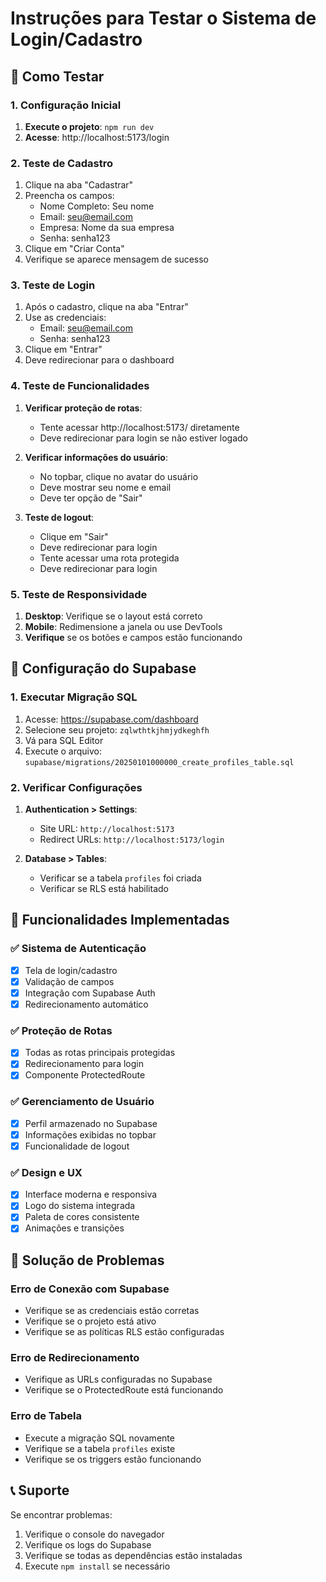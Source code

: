 # Instruções para Testar o Sistema de Login/Cadastro

## 🚀 Como Testar

### 1. Configuração Inicial
1. **Execute o projeto**: `npm run dev`
2. **Acesse**: http://localhost:5173/login

### 2. Teste de Cadastro
1. Clique na aba "Cadastrar"
2. Preencha os campos:
   - Nome Completo: Seu nome
   - Email: seu@email.com
   - Empresa: Nome da sua empresa
   - Senha: senha123
3. Clique em "Criar Conta"
4. Verifique se aparece mensagem de sucesso

### 3. Teste de Login
1. Após o cadastro, clique na aba "Entrar"
2. Use as credenciais:
   - Email: seu@email.com
   - Senha: senha123
3. Clique em "Entrar"
4. Deve redirecionar para o dashboard

### 4. Teste de Funcionalidades
1. **Verificar proteção de rotas**:
   - Tente acessar http://localhost:5173/ diretamente
   - Deve redirecionar para login se não estiver logado

2. **Verificar informações do usuário**:
   - No topbar, clique no avatar do usuário
   - Deve mostrar seu nome e email
   - Deve ter opção de "Sair"

3. **Teste de logout**:
   - Clique em "Sair"
   - Deve redirecionar para login
   - Tente acessar uma rota protegida
   - Deve redirecionar para login

### 5. Teste de Responsividade
1. **Desktop**: Verifique se o layout está correto
2. **Mobile**: Redimensione a janela ou use DevTools
3. **Verifique** se os botões e campos estão funcionando

## 🔧 Configuração do Supabase

### 1. Executar Migração SQL
1. Acesse: https://supabase.com/dashboard
2. Selecione seu projeto: `zqlwthtkjhmjydkeghfh`
3. Vá para SQL Editor
4. Execute o arquivo: `supabase/migrations/20250101000000_create_profiles_table.sql`

### 2. Verificar Configurações
1. **Authentication > Settings**:
   - Site URL: `http://localhost:5173`
   - Redirect URLs: `http://localhost:5173/login`

2. **Database > Tables**:
   - Verificar se a tabela `profiles` foi criada
   - Verificar se RLS está habilitado

## 📱 Funcionalidades Implementadas

### ✅ Sistema de Autenticação
- [x] Tela de login/cadastro
- [x] Validação de campos
- [x] Integração com Supabase Auth
- [x] Redirecionamento automático

### ✅ Proteção de Rotas
- [x] Todas as rotas principais protegidas
- [x] Redirecionamento para login
- [x] Componente ProtectedRoute

### ✅ Gerenciamento de Usuário
- [x] Perfil armazenado no Supabase
- [x] Informações exibidas no topbar
- [x] Funcionalidade de logout

### ✅ Design e UX
- [x] Interface moderna e responsiva
- [x] Logo do sistema integrada
- [x] Paleta de cores consistente
- [x] Animações e transições

## 🐛 Solução de Problemas

### Erro de Conexão com Supabase
- Verifique se as credenciais estão corretas
- Verifique se o projeto está ativo
- Verifique se as políticas RLS estão configuradas

### Erro de Redirecionamento
- Verifique as URLs configuradas no Supabase
- Verifique se o ProtectedRoute está funcionando

### Erro de Tabela
- Execute a migração SQL novamente
- Verifique se a tabela `profiles` existe
- Verifique se os triggers estão funcionando

## 📞 Suporte

Se encontrar problemas:
1. Verifique o console do navegador
2. Verifique os logs do Supabase
3. Verifique se todas as dependências estão instaladas
4. Execute `npm install` se necessário
